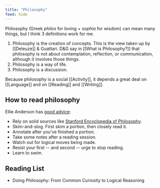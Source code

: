 ```yaml
---
title: "Philosophy"
feed: hide
---
```


Philosophy (Greek _philos_ for loving + _sophia_ for wisdom) can mean many things, but I think 3 definitions work for me.

1. Philosophy is the creation of concepts. This is the view taken up by [[Deleuze]] & Guattari. D&G say in [[What is Philosophy?]] that philosophy is not about contemplation, reflection, or communication, although it involves those things. 
2. Philosophy is a way of life.
3. Philosophy is a discussion.


Because philosophy is a social [[Activity]], it depends a great deal on [[Language]] and on [[Reading]] and [[Writing]]. 

## How to read philosophy

Ellie Anderson has [good advice](https://www.youtube.com/watch?v=-Pj26s8u6Vo):

* Rely on solid sources like [Stanford Encyclopedia of Philosophy](https://plato.stanford.edu/index.html).
* Skim-and-slog. First skim a portion, then closely read it. 
* Annotate after you've finished a portion. 
* Take some notes after a reading session. 
* Watch out for logical moves being made. 
* Resist your first -- and second -- urge to stop reading. 
* Learn to swim. 


## Reading List

* Doing Philosophy: From Common Curiosity to Logical Reasoning